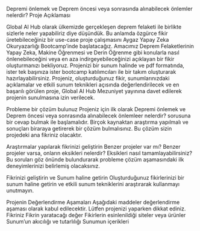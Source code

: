 
Depremi önlemek ve Deprem öncesi veya sonrasında alınabilecek önlemler nelerdir?
Proje Açıklaması

Global AI Hub olarak ülkemizde gerçekleşen deprem felaketi ile birlikte sizlerle neler yapabiliriz diye düşündük. Bu anlamda özgürce fikir üretebileceğiniz bir use-case proje çalışmasını Aygaz Yapay Zeka Okuryazarlığı Bootcamp’inde başlatacağız. Amacımız Deprem Felaketlerinin Yapay Zeka, Makine Öğrenmesi ve Derin Öğrenme gibi konularla nasıl önlenebileceğini veya en aza indirgeyebileceğinizi açıklayan bir fikir oluşturmanızı bekliyoruz. Projenizi bir sunum halinde ve pdf formatında, ister tek başınıza ister bootcamp katılımcıları ile bir takım oluşturarak hazırlayabilirsiniz. Projeniz, oluşturduğunuz fikir, sunumlarınızdaki açıklamalar ve etkili sunum teknikleri açısında değerlendirilecek ve en başarılı görülen proje, Global AI Hub Mezuniyet yayınına davet edilerek projenin sunulmasına izin verilecek. 

Probleme bir çözüm bulunuz
Projeniz için ilk olarak Depremi önlemek ve Deprem öncesi veya sonrasında alınabilecek önlemleer nelerdir? sorusuna bir cevap bulmak ile başlamalıdır. 
Birçok kaynaktan araştırma yapılmalı ve sonuçları biraraya getirerek bir çözüm bulmalısınız. Bu çözüm sizin projedeki ana fikriniz olacaktır.

Araştırmalar yapılarak fikrinizi geliştirin
Benzer projeler var mı?
Benzer projeler varsa, onların eksikleri nelerdir?
Eksikleri nasıl tamamlayabilirsiniz?
Bu soruları göz önünde bulundurarak probleme çözüm aşamasındaki ilk deneyimlerinizi belirlemiş olacaksınız.

Fikrinizi geliştirin ve Sunum haline getirin
Oluşturduğunuz fikirlerinizi bir sunum haline getirin ve etkili sunum tekniklerini araştırarak kullanmayı unutmayın.

Projenin Değerlendirme Aşamaları
Aşağıdaki maddeler değerlendirme aşaması olarak kabul edilecektir. Lütfen projenizi yaparken dikkat ediniz.
Fikriniz 
Fikrin yaratacağı değer
Fikirlerin esinlenildiği siteler veya ürünler
Sunum’un akıcılığı ve tutarlılığı
Sunumun içerikleri


